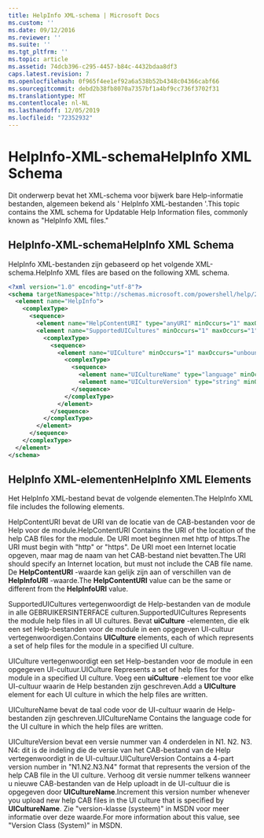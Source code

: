 ```yaml
---
title: HelpInfo XML-schema | Microsoft Docs
ms.custom: ''
ms.date: 09/12/2016
ms.reviewer: ''
ms.suite: ''
ms.tgt_pltfrm: ''
ms.topic: article
ms.assetid: 74dcb396-c295-4457-b84c-4432bdaa8df3
caps.latest.revision: 7
ms.openlocfilehash: 0f965f4ee1ef92a6a538b52b4348c04366cabf66
ms.sourcegitcommit: debd2b38fb8070a7357bf1a4bf9cc736f3702f31
ms.translationtype: MT
ms.contentlocale: nl-NL
ms.lasthandoff: 12/05/2019
ms.locfileid: "72352932"
---
```

# <a name="helpinfo-xml-schema"></a><span data-ttu-id="bfcb7-102">HelpInfo-XML-schema</span><span class="sxs-lookup"><span data-stu-id="bfcb7-102">HelpInfo XML Schema</span></span>

<span data-ttu-id="bfcb7-103">Dit onderwerp bevat het XML-schema voor bijwerk bare Help-informatie bestanden, algemeen bekend als ' HelpInfo XML-bestanden '.</span><span class="sxs-lookup"><span data-stu-id="bfcb7-103">This topic contains the XML schema for Updatable Help Information files, commonly known as "HelpInfo XML files."</span></span>

## <a name="helpinfo-xml-schema"></a><span data-ttu-id="bfcb7-104">HelpInfo-XML-schema</span><span class="sxs-lookup"><span data-stu-id="bfcb7-104">HelpInfo XML Schema</span></span>

<span data-ttu-id="bfcb7-105">HelpInfo XML-bestanden zijn gebaseerd op het volgende XML-schema.</span><span class="sxs-lookup"><span data-stu-id="bfcb7-105">HelpInfo XML files are based on the following XML schema.</span></span>

```xml
<?xml version="1.0" encoding="utf-8"?>
<schema targetNamespace="http://schemas.microsoft.com/powershell/help/2010/05" xmlns="http://www.w3.org/2001/XMLSchema">
  <element name="HelpInfo">
    <complexType>
      <sequence>
        <element name="HelpContentURI" type="anyURI" minOccurs="1" maxOccurs="1" />
        <element name="SupportedUICultures" minOccurs="1" maxOccurs="1">
          <complexType>
            <sequence>
              <element name="UICulture" minOccurs="1" maxOccurs="unbounded">
                <complexType>
                  <sequence>
                    <element name="UICultureName" type="language" minOccurs="1" maxOccurs="1" />
                    <element name="UICultureVersion" type="string" minOccurs="1" maxOccurs="1" />
                  </sequence>
                </complexType>
              </element>
            </sequence>
          </complexType>
        </element>
      </sequence>
    </complexType>
  </element>
</schema>
```

## <a name="helpinfo-xml-elements"></a><span data-ttu-id="bfcb7-106">HelpInfo XML-elementen</span><span class="sxs-lookup"><span data-stu-id="bfcb7-106">HelpInfo XML Elements</span></span>

<span data-ttu-id="bfcb7-107">Het HelpInfo XML-bestand bevat de volgende elementen.</span><span class="sxs-lookup"><span data-stu-id="bfcb7-107">The HelpInfo XML file includes the following elements.</span></span>

<span data-ttu-id="bfcb7-108">HelpContentURI bevat de URI van de locatie van de CAB-bestanden voor de Help voor de module.</span><span class="sxs-lookup"><span data-stu-id="bfcb7-108">HelpContentURI Contains the URI of the location of the help CAB files for the module.</span></span> <span data-ttu-id="bfcb7-109">De URI moet beginnen met http of https.</span><span class="sxs-lookup"><span data-stu-id="bfcb7-109">The URI must begin with "http" or "https".</span></span> <span data-ttu-id="bfcb7-110">De URI moet een Internet locatie opgeven, maar mag de naam van het CAB-bestand niet bevatten.</span><span class="sxs-lookup"><span data-stu-id="bfcb7-110">The URI should specify an Internet location, but must not include the CAB file name.</span></span> <span data-ttu-id="bfcb7-111">De **HelpContentURI** -waarde kan gelijk zijn aan of verschillen van de **HelpInfoURI** -waarde.</span><span class="sxs-lookup"><span data-stu-id="bfcb7-111">The **HelpContentURI** value can be the  same or different from the **HelpInfoURI** value.</span></span>

<span data-ttu-id="bfcb7-112">SupportedUICultures vertegenwoordigt de Help-bestanden van de module in alle GEBRUIKERSINTERFACE culturen.</span><span class="sxs-lookup"><span data-stu-id="bfcb7-112">SupportedUICultures Represents the module help files in all UI cultures.</span></span> <span data-ttu-id="bfcb7-113">Bevat **uiCulture** -elementen, die elk een set Help-bestanden voor de module in een opgegeven UI-cultuur vertegenwoordigen.</span><span class="sxs-lookup"><span data-stu-id="bfcb7-113">Contains **UICulture** elements, each of which represents a set of help files for the module in a specified UI culture.</span></span>

<span data-ttu-id="bfcb7-114">UICulture vertegenwoordigt een set Help-bestanden voor de module in een opgegeven UI-cultuur.</span><span class="sxs-lookup"><span data-stu-id="bfcb7-114">UICulture Represents a set of help files for the module in a specified UI culture.</span></span> <span data-ttu-id="bfcb7-115">Voeg een **uiCulture** -element toe voor elke UI-cultuur waarin de Help bestanden zijn geschreven.</span><span class="sxs-lookup"><span data-stu-id="bfcb7-115">Add a **UICulture** element for each UI culture in which the help files are written.</span></span>

<span data-ttu-id="bfcb7-116">UICultureName bevat de taal code voor de UI-cultuur waarin de Help-bestanden zijn geschreven.</span><span class="sxs-lookup"><span data-stu-id="bfcb7-116">UICultureName Contains the language code for the UI culture in which the help files are written.</span></span>

<span data-ttu-id="bfcb7-117">UICultureVersion bevat een versie nummer van 4 onderdelen in N1. N2. N3. N4: dit is de indeling die de versie van het CAB-bestand van de Help vertegenwoordigt in de UI-cultuur.</span><span class="sxs-lookup"><span data-stu-id="bfcb7-117">UICultureVersion Contains a 4-part version number in "N1.N2.N3.N4" format that represents the version of the help CAB file in the UI culture.</span></span> <span data-ttu-id="bfcb7-118">Verhoog dit versie nummer telkens wanneer u nieuwe CAB-bestanden van de Help uploadt in de UI-cultuur die is opgegeven door **UICultureName**.</span><span class="sxs-lookup"><span data-stu-id="bfcb7-118">Increment this version number whenever you upload new help CAB files in the UI culture that is specified by **UICultureName**.</span></span> <span data-ttu-id="bfcb7-119">Zie "version-klasse (systeem)" in MSDN voor meer informatie over deze waarde.</span><span class="sxs-lookup"><span data-stu-id="bfcb7-119">For more information about this value, see "Version Class (System)" in MSDN.</span></span>